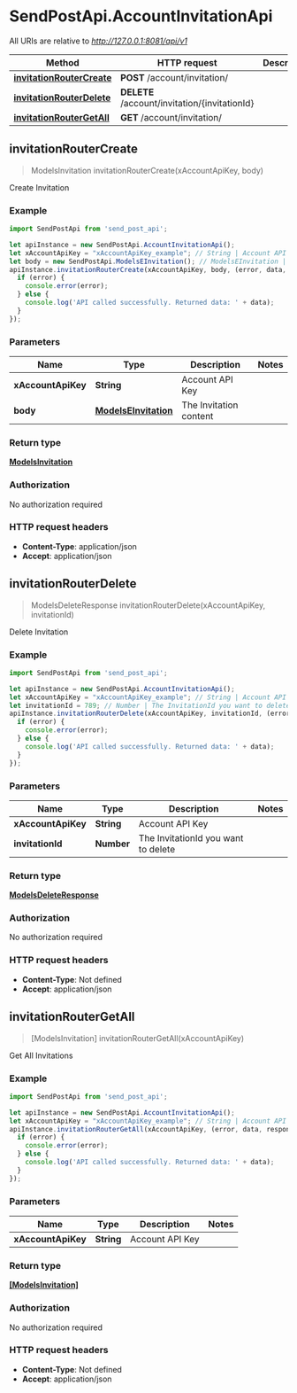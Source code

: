 # SendPostApi.AccountInvitationApi

All URIs are relative to *http://127.0.0.1:8081/api/v1*

Method | HTTP request | Description
------------- | ------------- | -------------
[**invitationRouterCreate**](AccountInvitationApi.md#invitationRouterCreate) | **POST** /account/invitation/ | 
[**invitationRouterDelete**](AccountInvitationApi.md#invitationRouterDelete) | **DELETE** /account/invitation/{invitationId} | 
[**invitationRouterGetAll**](AccountInvitationApi.md#invitationRouterGetAll) | **GET** /account/invitation/ | 



## invitationRouterCreate

> ModelsInvitation invitationRouterCreate(xAccountApiKey, body)



Create Invitation

### Example

```javascript
import SendPostApi from 'send_post_api';

let apiInstance = new SendPostApi.AccountInvitationApi();
let xAccountApiKey = "xAccountApiKey_example"; // String | Account API Key
let body = new SendPostApi.ModelsEInvitation(); // ModelsEInvitation | The Invitation content
apiInstance.invitationRouterCreate(xAccountApiKey, body, (error, data, response) => {
  if (error) {
    console.error(error);
  } else {
    console.log('API called successfully. Returned data: ' + data);
  }
});
```

### Parameters


Name | Type | Description  | Notes
------------- | ------------- | ------------- | -------------
 **xAccountApiKey** | **String**| Account API Key | 
 **body** | [**ModelsEInvitation**](ModelsEInvitation.md)| The Invitation content | 

### Return type

[**ModelsInvitation**](ModelsInvitation.md)

### Authorization

No authorization required

### HTTP request headers

- **Content-Type**: application/json
- **Accept**: application/json


## invitationRouterDelete

> ModelsDeleteResponse invitationRouterDelete(xAccountApiKey, invitationId)



Delete Invitation

### Example

```javascript
import SendPostApi from 'send_post_api';

let apiInstance = new SendPostApi.AccountInvitationApi();
let xAccountApiKey = "xAccountApiKey_example"; // String | Account API Key
let invitationId = 789; // Number | The InvitationId you want to delete
apiInstance.invitationRouterDelete(xAccountApiKey, invitationId, (error, data, response) => {
  if (error) {
    console.error(error);
  } else {
    console.log('API called successfully. Returned data: ' + data);
  }
});
```

### Parameters


Name | Type | Description  | Notes
------------- | ------------- | ------------- | -------------
 **xAccountApiKey** | **String**| Account API Key | 
 **invitationId** | **Number**| The InvitationId you want to delete | 

### Return type

[**ModelsDeleteResponse**](ModelsDeleteResponse.md)

### Authorization

No authorization required

### HTTP request headers

- **Content-Type**: Not defined
- **Accept**: application/json


## invitationRouterGetAll

> [ModelsInvitation] invitationRouterGetAll(xAccountApiKey)



Get All Invitations

### Example

```javascript
import SendPostApi from 'send_post_api';

let apiInstance = new SendPostApi.AccountInvitationApi();
let xAccountApiKey = "xAccountApiKey_example"; // String | Account API Key
apiInstance.invitationRouterGetAll(xAccountApiKey, (error, data, response) => {
  if (error) {
    console.error(error);
  } else {
    console.log('API called successfully. Returned data: ' + data);
  }
});
```

### Parameters


Name | Type | Description  | Notes
------------- | ------------- | ------------- | -------------
 **xAccountApiKey** | **String**| Account API Key | 

### Return type

[**[ModelsInvitation]**](ModelsInvitation.md)

### Authorization

No authorization required

### HTTP request headers

- **Content-Type**: Not defined
- **Accept**: application/json

